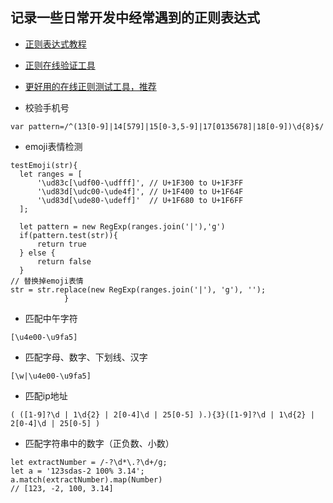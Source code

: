 ## 记录一些日常开发中经常遇到的正则表达式
- [正则表达式教程](https://github.com/ziishaned/learn-regex)
- [正则在线验证工具](https://regexr.com/)  
- [更好用的在线正则测试工具，推荐](https://regex101.com)

- 校验手机号
```
var pattern=/^(13[0-9]|14[579]|15[0-3,5-9]|17[0135678]|18[0-9])\d{8}$/
```
- emoji表情检测  
```
testEmoji(str){
  let ranges = [
      '\ud83c[\udf00-\udfff]', // U+1F300 to U+1F3FF
      '\ud83d[\udc00-\ude4f]', // U+1F400 to U+1F64F
      '\ud83d[\ude80-\udeff]'  // U+1F680 to U+1F6FF
  ];

  let pattern = new RegExp(ranges.join('|'),'g')
  if(pattern.test(str)){
      return true
  } else {
      return false
  }
// 替换掉emoji表情
str = str.replace(new RegExp(ranges.join('|'), 'g'), '');
            }
```  
- 匹配中午字符  
```
[\u4e00-\u9fa5]
```    
- 匹配字母、数字、下划线、汉字
```
[\w|\u4e00-\u9fa5]
```  
- 匹配ip地址  
```
( ([1-9]?\d | 1\d{2} | 2[0-4]\d | 25[0-5] ).){3}([1-9]?\d | 1\d{2} | 2[0-4]\d | 25[0-5] )
```

- 匹配字符串中的数字（正负数、小数）
```
let extractNumber = /-?\d*\.?\d+/g;
let a = '123sdas-2 100% 3.14';
a.match(extractNumber).map(Number)
// [123, -2, 100, 3.14]
```